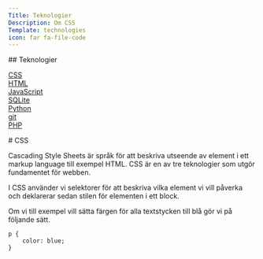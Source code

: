 ```yaml
---
Title: Teknologier
Description: Om CSS
Template: technologies
icon: far fa-file-code
---
```


<div class="landingpage-sub">

<div class="sidebar left" markdown="1">
## Teknologier

[CSS](css)  
[HTML](html)  
[JavaScript](javascript)  
[SQLite](sqlite)  
[Python](python)  
[git](git)  
[PHP](php)  
</div>

<div class="content-small" markdown="1">
# CSS

Cascading Style Sheets är språk för att beskriva utseende av element i ett markup language till exempel HTML. CSS är en av tre teknologier som utgör fundamentet för webben.

I CSS använder vi selektorer för att beskriva vilka element vi vill påverka och deklarerar sedan stilen för elementen i ett block.

Om vi till exempel vill sätta färgen för alla textstycken till blå gör vi på följande sätt.

<pre><code class="language-css">p {
    color: blue;
}</code></pre>

</div>

</div>
